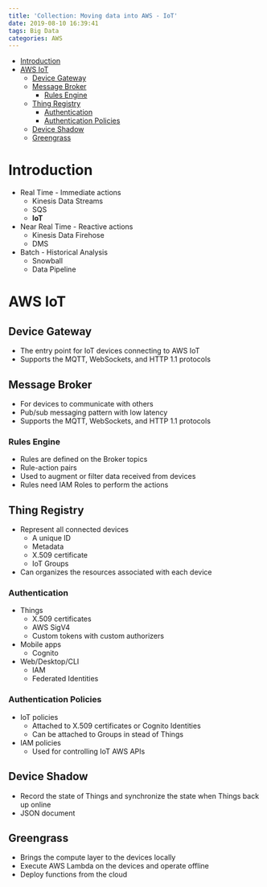 ```yaml
---
title: 'Collection: Moving data into AWS - IoT'
date: 2019-08-10 16:39:41
tags: Big Data
categories: AWS
---
```


- [Introduction](#Introduction)
- [AWS IoT](#AWS-IoT)
  - [Device Gateway](#Device-Gateway)
  - [Message Broker](#Message-Broker)
    - [Rules Engine](#Rules-Engine)
  - [Thing Registry](#Thing-Registry)
    - [Authentication](#Authentication)
    - [Authentication Policies](#Authentication-Policies)
  - [Device Shadow](#Device-Shadow)
  - [Greengrass](#Greengrass)

# Introduction

- Real Time - Immediate actions
  - Kinesis Data Streams
  - SQS
  - **IoT**
- Near Real Time - Reactive actions
  - Kinesis Data Firehose
  - DMS
- Batch - Historical Analysis
  - Snowball
  - Data Pipeline

# AWS IoT

## Device Gateway
- The entry point for IoT devices connecting to AWS IoT
- Supports the MQTT, WebSockets, and HTTP 1.1 protocols

## Message Broker
- For devices to communicate with others
- Pub/sub messaging pattern with low latency
- Supports the MQTT, WebSockets, and HTTP 1.1 protocols

### Rules Engine
- Rules are defined on the Broker topics
- Rule-action pairs
- Used to augment or filter data received from devices
- Rules need IAM Roles to perform the actions

## Thing Registry
- Represent all connected devices
  - A unique ID
  - Metadata
  - X.509 certificate
  - IoT Groups
- Can organizes the resources associated with each device

### Authentication
- Things
  - X.509 certificates
  - AWS SigV4
  - Custom tokens with custom authorizers
- Mobile apps
  - Cognito
- Web/Desktop/CLI
  - IAM
  - Federated Identities

### Authentication Policies
- IoT policies
  - Attached to X.509 certificates or Cognito Identities
  - Can be attached to Groups in stead of Things
- IAM policies
  - Used for controlling IoT AWS APIs

## Device Shadow
- Record the state of Things and synchronize the state when Things back up online
- JSON document

## Greengrass
- Brings the compute layer to the devices locally
- Execute AWS Lambda on the devices and operate offline
- Deploy functions from the cloud